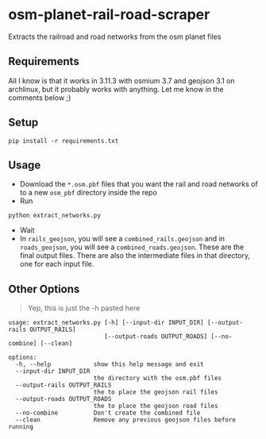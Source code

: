 # osm-planet-rail-road-scraper

Extracts the railroad and road networks from the osm planet files

## Requirements

All I know is that it works in 3.11.3 with osmium 3.7 and geojson 3.1 on
archlinux, but it probably works with anything. Let me know in the comments
below ;)

## Setup

```
pip install -r requirements.txt
```

## Usage

- Download the `*.osm.pbf` files that you want the rail and road networks of to
  a new `osm_pbf` directory inside the repo
- Run

```
python extract_networks.py
```

- Wait
- In `rails_geojson`, you will see a `combined_rails.geojson` and in
  `roads_geojson`, you will see a `combined_roads.geojson`. These are the final
  output files. There are also the intermediate files in that directory, one
  for each input file.

## Other Options

> Yep, this is just the -h pasted here

```
usage: extract_networks.py [-h] [--input-dir INPUT_DIR] [--output-rails OUTPUT_RAILS]
                           [--output-roads OUTPUT_ROADS] [--no-combine] [--clean]

options:
  -h, --help            show this help message and exit
  --input-dir INPUT_DIR
                        the directory with the osm.pbf files
  --output-rails OUTPUT_RAILS
                        the to place the geojson rail files
  --output-roads OUTPUT_ROADS
                        the to place the geojson road files
  --no-combine          Don't create the combined file
  --clean               Remove any previous geojson files before running
```
